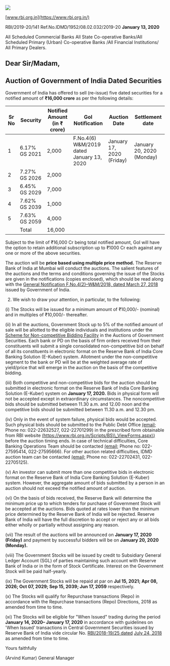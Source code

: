 ![](_page_0_Picture_0.jpeg)

[www.rbi.org.in](https://www.rbi.org.in/)

RBI/2019-20/141 Ref.No.IDMD/1952/08.02.032/2019-20 **January 13, 2020**

All Scheduled Commercial Banks All State Co-operative Banks/All Scheduled Primary (Urban) Co-operative Banks /All Financial Institutions/ All Primary Dealers.

## **Dear Sir/Madam,**

## **Auction of Government of India Dated Securities**

Government of India has offered to sell (re-issue) five dated securities for a notified amount of **₹16,000 crore** as per the following details:

| Sr<br>No | Security         | Notified Amount<br>(in ₹<br>crore) | GoI Notification                                   | Auction Date                 | Settlement date              |
|----------|------------------|------------------------------------|----------------------------------------------------|------------------------------|------------------------------|
| 1        | 6.17% GS 2021    | 2,000                              | F.No.4(6)<br>W&M/2019<br>dated<br>January 13, 2020 | January 17, 2020<br>(Friday) | January 20, 2020<br>(Monday) |
| 2        | 7.27% GS 2026    | 2,000                              |                                                    |                              |                              |
| 3        | 6.45%<br>GS 2029 | 7,000                              |                                                    |                              |                              |
| 4        | 7.62%<br>GS 2039 | 1,000                              |                                                    |                              |                              |
| 5        | 7.63% GS 2059    | 4,000                              |                                                    |                              |                              |
|          | Total            | 16,000                             |                                                    |                              |                              |

Subject to the limit of ₹16,000 Cr being total notified amount, GoI will have the option to retain additional subscription up to ₹1000 Cr each against any one or more of the above securities.

The auction will be **price based using multiple price method.** The Reserve Bank of India at Mumbai will conduct the auctions. The salient features of the auctions and the terms and conditions governing the issue of the Stocks are given in the notifications (copies enclosed), which should be read along with the [General Notification F.No.4\(2\)–W&M/2018, dated March 27, 2018](https://www.rbi.org.in/Scripts/NotificationUser.aspx?Id=11249&Mode=0) issued by Government of India.

2. We wish to draw your attention, in particular, to the following:

(i) The Stocks will be issued for a minimum amount of ₹10,000/- (nominal) and in multiples of ₹10,000/- thereafter.

(ii) In all the auctions, Government Stock up to 5% of the notified amount of sale will be allotted to the eligible individuals and institutions under the [Scheme for Non-competitive Bidding Facility](https://rbi.org.in/Scripts/NotificationUser.aspx?Id=11175&Mode=0) in the Auctions of Government Securities. Each bank or PD on the basis of firm orders received from their constituents will submit a single consolidated non-competitive bid on behalf of all its constituents in electronic format on the Reserve Bank of India Core Banking Solution (E-Kuber) system. Allotment under the non-competitive segment to the bank or PD will be at the weighted average rate of yield/price that will emerge in the auction on the basis of the competitive bidding.

(iii) Both competitive and non-competitive bids for the auction should be submitted in electronic format on the Reserve Bank of India Core Banking Solution (E-Kuber) system on **January 17, 2020.** Bids in physical form will not be accepted except in extraordinary circumstances. The noncompetitive bids should be submitted between 11.30 a.m. and 12.00 noon and the competitive bids should be submitted between 11.30 a.m. and 12.30 pm.

(iv) Only in the event of system failure, physical bids would be accepted. Such physical bids should be submitted to the Public Debt Office [\(email;](mailto:pdomumbai@rbi.org.in) Phone no: 022-22632527, 022-22701299) in the prescribed form obtainable from RBI website [\(https://www.rbi.org.in/Scripts/BS\\_ViewForms.aspx\)](https://www.rbi.org.in/Scripts/BS_ViewForms.aspx) before the auction timing ends. In case of technical difficulties, Core Banking Operations Team should be contacted [\(email;](mailto:cbot@rbi.org.in) Phone no: 022-27595414, 022-27595666). For other auction related difficulties, IDMD auction team can be contacted [\(email;](mailto:auctionidmd@rbi.org.in) Phone no: 022-22702431, 022- 22705125).

(v) An investor can submit more than one competitive bids in electronic format on the Reserve Bank of India Core Banking Solution (E-Kuber) system. However, the aggregate amount of bids submitted by a person in an auction should not exceed the notified amount of auction.

(vi) On the basis of bids received, the Reserve Bank will determine the minimum price up to which tenders for purchase of Government Stock will be accepted at the auctions. Bids quoted at rates lower than the minimum price determined by the Reserve Bank of India will be rejected. Reserve Bank of India will have the full discretion to accept or reject any or all bids either wholly or partially without assigning any reason.

(vii) The result of the auctions will be announced on **January 17, 2020 (Friday)** and payment by successful bidders will be on **January 20, 2020 (Monday).**

(viii) The Government Stocks will be issued by credit to Subsidiary General Ledger Account (SGL) of parties maintaining such account with Reserve Bank of India or in the form of Stock Certificate. Interest on the Government Stock will be paid half-yearly.

(ix) The Government Stocks will be repaid at par on **Jul 15, 2021; Apr 08, 2026; Oct 07, 2029; Sep 15, 2039; Jun 17, 2059** respectively.

(x) The Stocks will qualify for Repurchase transactions (Repo) in accordance with the Repurchase transactions (Repo) Directions, 2018 as amended from time to time.

(xi) The Stocks will be eligible for "When Issued" trading during the period **January 14, 2020– January 17, 2020** in accordance with guidelines on 'When Issued' transactions in Central Government Securities issued by Reserve Bank of India vide circular No. [RBI/2018-19/25 dated](https://www.rbi.org.in/Scripts/NotificationUser.aspx?Id=11344&Mode=0)  [July 24, 2018](https://www.rbi.org.in/Scripts/NotificationUser.aspx?Id=11344&Mode=0) as amended from time to time.

Yours faithfully

(Arvind Kumar) General Manager